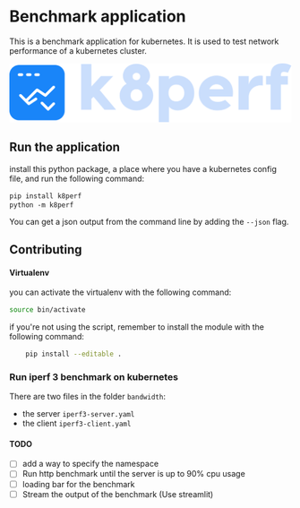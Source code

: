 # Benchmark application
This is a benchmark application for kubernetes. It is used to test network performance of a kubernetes cluster.

<img alt="k8perf logo" src="./assets/logo.png"/>

## Run the application
install this python package, a place where you have a kubernetes config file, and run the following command:
```
pip install k8perf
python -m k8perf
```

You can get a json output from the command line by adding the `--json` flag.


## Contributing
#### Virtualenv
you can activate the virtualenv with the following command:
```bash
source bin/activate
```
if you're not using the script, remember to install the module with the following command:
```bash
    pip install --editable .
```

### Run iperf 3 benchmark on kubernetes
There are two files in the folder `bandwidth`:
- the server `iperf3-server.yaml`
- the client `iperf3-client.yaml`



#### TODO
- [ ] add a way to specify the namespace
- [ ] Run http benchmark until the server is up to 90% cpu usage
- [ ] loading bar for the benchmark
- [ ] Stream the output of the benchmark (Use streamlit)